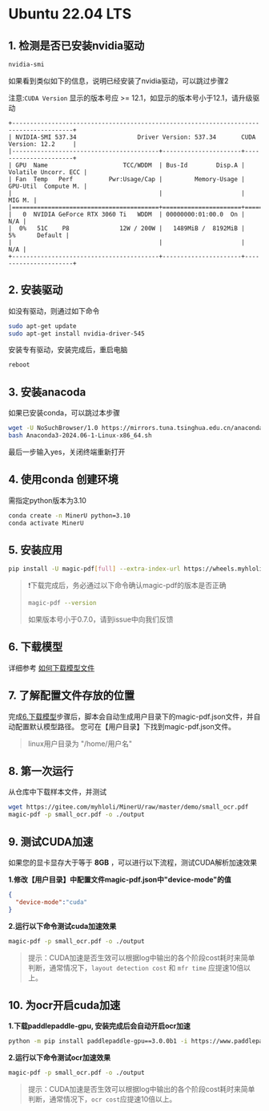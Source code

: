 # Ubuntu 22.04 LTS

## 1. 检测是否已安装nvidia驱动

```bash
nvidia-smi
```

如果看到类似如下的信息，说明已经安装了nvidia驱动，可以跳过步骤2

注意:`CUDA Version` 显示的版本号应 >= 12.1，如显示的版本号小于12.1，请升级驱动

```plaintext
+---------------------------------------------------------------------------------------+
| NVIDIA-SMI 537.34                 Driver Version: 537.34       CUDA Version: 12.2     |
|-----------------------------------------+----------------------+----------------------+
| GPU  Name                     TCC/WDDM  | Bus-Id        Disp.A | Volatile Uncorr. ECC |
| Fan  Temp   Perf          Pwr:Usage/Cap |         Memory-Usage | GPU-Util  Compute M. |
|                                         |                      |               MIG M. |
|=========================================+======================+======================|
|   0  NVIDIA GeForce RTX 3060 Ti   WDDM  | 00000000:01:00.0  On |                  N/A |
|  0%   51C    P8              12W / 200W |   1489MiB /  8192MiB |      5%      Default |
|                                         |                      |                  N/A |
+-----------------------------------------+----------------------+----------------------+
```

## 2. 安装驱动

如没有驱动，则通过如下命令

```bash
sudo apt-get update
sudo apt-get install nvidia-driver-545
```

安装专有驱动，安装完成后，重启电脑

```bash
reboot
```

## 3. 安装anacoda

如果已安装conda，可以跳过本步骤

```bash
wget -U NoSuchBrowser/1.0 https://mirrors.tuna.tsinghua.edu.cn/anaconda/archive/Anaconda3-2024.06-1-Linux-x86_64.sh
bash Anaconda3-2024.06-1-Linux-x86_64.sh
```

最后一步输入yes，关闭终端重新打开

## 4. 使用conda 创建环境

需指定python版本为3.10

```bash
conda create -n MinerU python=3.10
conda activate MinerU
```

## 5. 安装应用

```bash
pip install -U magic-pdf[full] --extra-index-url https://wheels.myhloli.com -i https://mirrors.aliyun.com/pypi/simple
```

> ❗️下载完成后，务必通过以下命令确认magic-pdf的版本是否正确
>
> ```bash
> magic-pdf --version
> ```
>
> 如果版本号小于0.7.0，请到issue中向我们反馈

## 6. 下载模型

详细参考 [如何下载模型文件](how_to_download_models_zh_cn.md)

## 7. 了解配置文件存放的位置

完成[6.下载模型](#6-下载模型)步骤后，脚本会自动生成用户目录下的magic-pdf.json文件，并自动配置默认模型路径。
您可在【用户目录】下找到magic-pdf.json文件。

> linux用户目录为 "/home/用户名"

## 8. 第一次运行

从仓库中下载样本文件，并测试

```bash
wget https://gitee.com/myhloli/MinerU/raw/master/demo/small_ocr.pdf
magic-pdf -p small_ocr.pdf -o ./output
```

## 9. 测试CUDA加速

如果您的显卡显存大于等于 **8GB** ，可以进行以下流程，测试CUDA解析加速效果

**1.修改【用户目录】中配置文件magic-pdf.json中"device-mode"的值**

```json
{
  "device-mode":"cuda"
}
```

**2.运行以下命令测试cuda加速效果**

```bash
magic-pdf -p small_ocr.pdf -o ./output
```

> 提示：CUDA加速是否生效可以根据log中输出的各个阶段cost耗时来简单判断，通常情况下，`layout detection cost` 和 `mfr time` 应提速10倍以上。

## 10. 为ocr开启cuda加速

**1.下载paddlepaddle-gpu, 安装完成后会自动开启ocr加速**

```bash
python -m pip install paddlepaddle-gpu==3.0.0b1 -i https://www.paddlepaddle.org.cn/packages/stable/cu118/
```

**2.运行以下命令测试ocr加速效果**

```bash
magic-pdf -p small_ocr.pdf -o ./output
```

> 提示：CUDA加速是否生效可以根据log中输出的各个阶段cost耗时来简单判断，通常情况下，`ocr cost`应提速10倍以上。
